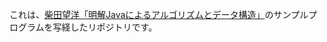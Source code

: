 これは、[柴田望洋「明解Javaによるアルゴリズムとデータ構造」](http://www.bohyoh.com/Books/MeikaiJavaAlgo/index.html)のサンプルプログラムを写経したリポジトリです。

